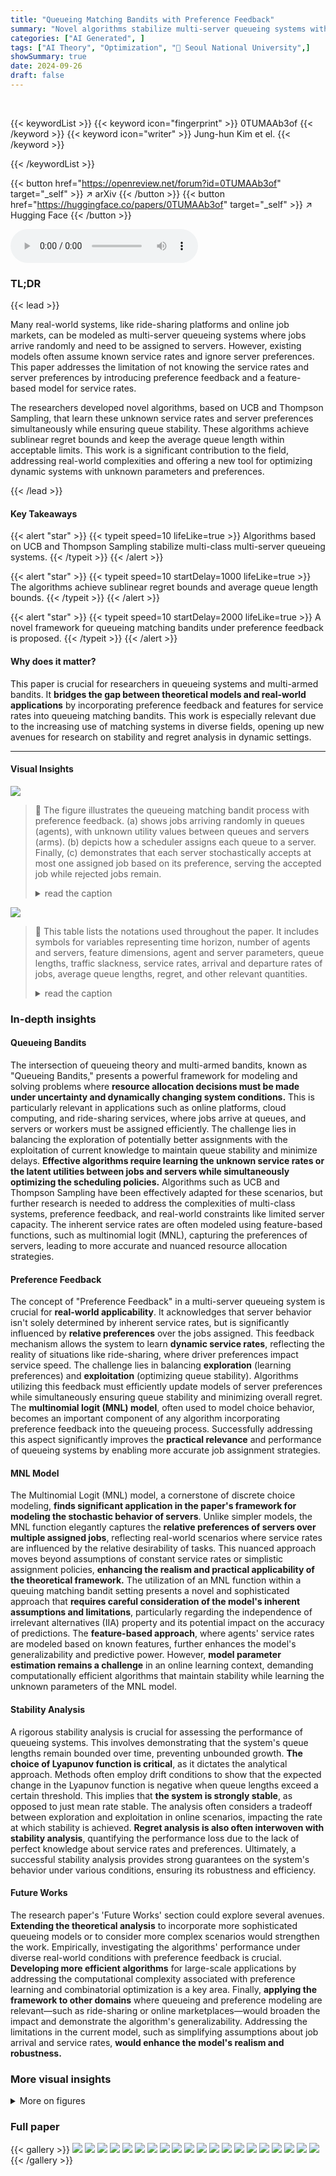 ```yaml
---
title: "Queueing Matching Bandits with Preference Feedback"
summary: "Novel algorithms stabilize multi-server queueing systems with unknown service rates, achieving sublinear regret by learning server preferences via preference feedback."
categories: ["AI Generated", ]
tags: ["AI Theory", "Optimization", "🏢 Seoul National University",]
showSummary: true
date: 2024-09-26
draft: false
---
```


<br>

{{< keywordList >}}
{{< keyword icon="fingerprint" >}} 0TUMAAb3of {{< /keyword >}}
{{< keyword icon="writer" >}} Jung-hun Kim et el. {{< /keyword >}}
 
{{< /keywordList >}}

{{< button href="https://openreview.net/forum?id=0TUMAAb3of" target="_self" >}}
↗ arXiv
{{< /button >}}
{{< button href="https://huggingface.co/papers/0TUMAAb3of" target="_self" >}}
↗ Hugging Face
{{< /button >}}



<audio controls>
    <source src="https://ai-paper-reviewer.com/0TUMAAb3of/podcast.wav" type="audio/wav">
    Your browser does not support the audio element.
</audio>


### TL;DR


{{< lead >}}

Many real-world systems, like ride-sharing platforms and online job markets, can be modeled as multi-server queueing systems where jobs arrive randomly and need to be assigned to servers.  However, existing models often assume known service rates and ignore server preferences. This paper addresses the limitation of not knowing the service rates and server preferences by introducing preference feedback and a feature-based model for service rates. 

The researchers developed novel algorithms, based on UCB and Thompson Sampling, that learn these unknown service rates and server preferences simultaneously while ensuring queue stability. These algorithms achieve sublinear regret bounds and keep the average queue length within acceptable limits.  This work is a significant contribution to the field, addressing real-world complexities and offering a new tool for optimizing dynamic systems with unknown parameters and preferences.

{{< /lead >}}


#### Key Takeaways

{{< alert "star" >}}
{{< typeit speed=10 lifeLike=true >}} Algorithms based on UCB and Thompson Sampling stabilize multi-class multi-server queueing systems. {{< /typeit >}}
{{< /alert >}}

{{< alert "star" >}}
{{< typeit speed=10 startDelay=1000 lifeLike=true >}} The algorithms achieve sublinear regret bounds and average queue length bounds. {{< /typeit >}}
{{< /alert >}}

{{< alert "star" >}}
{{< typeit speed=10 startDelay=2000 lifeLike=true >}} A novel framework for queueing matching bandits under preference feedback is proposed. {{< /typeit >}}
{{< /alert >}}

#### Why does it matter?
This paper is crucial for researchers in queueing systems and multi-armed bandits.  It **bridges the gap between theoretical models and real-world applications** by incorporating preference feedback and features for service rates into queueing matching bandits.  This work is especially relevant due to the increasing use of matching systems in diverse fields, opening up new avenues for research on stability and regret analysis in dynamic settings.

------
#### Visual Insights



![](https://ai-paper-reviewer.com/0TUMAAb3of/figures_1_1.jpg)

> 🔼 The figure illustrates the queueing matching bandit process with preference feedback.  (a) shows jobs arriving randomly in queues (agents), with unknown utility values between queues and servers (arms). (b) depicts how a scheduler assigns each queue to a server. Finally, (c) demonstrates that each server stochastically accepts at most one assigned job based on its preference, serving the accepted job while rejected jobs remain.
> <details>
> <summary>read the caption</summary>
> Figure 1: Illustration of queueing process with 4 queues/agents (N = 4) and 3 servers/arms (K = 3)
> </details>





![](https://ai-paper-reviewer.com/0TUMAAb3of/tables_46_1.jpg)

> 🔼 This table lists the notations used throughout the paper.  It includes symbols for variables representing time horizon, number of agents and servers, feature dimensions, agent and server parameters, queue lengths, traffic slackness, service rates, arrival and departure rates of jobs, average queue lengths, regret, and other relevant quantities.
> <details>
> <summary>read the caption</summary>
> Table 1: Notation Table.
> </details>





### In-depth insights


#### Queueing Bandits
The intersection of queueing theory and multi-armed bandits, known as "Queueing Bandits," presents a powerful framework for modeling and solving problems where **resource allocation decisions must be made under uncertainty and dynamically changing system conditions.**  This is particularly relevant in applications such as online platforms, cloud computing, and ride-sharing services, where jobs arrive at queues, and servers or workers must be assigned efficiently. The challenge lies in balancing the exploration of potentially better assignments with the exploitation of current knowledge to maintain queue stability and minimize delays. **Effective algorithms require learning the unknown service rates or the latent utilities between jobs and servers while simultaneously optimizing the scheduling policies.** Algorithms such as UCB and Thompson Sampling have been effectively adapted for these scenarios, but further research is needed to address the complexities of multi-class systems, preference feedback, and real-world constraints like limited server capacity.  The inherent service rates are often modeled using feature-based functions, such as multinomial logit (MNL), capturing the preferences of servers, leading to more accurate and nuanced resource allocation strategies.

#### Preference Feedback
The concept of "Preference Feedback" in a multi-server queueing system is crucial for **real-world applicability**.  It acknowledges that server behavior isn't solely determined by inherent service rates, but is significantly influenced by **relative preferences** over the jobs assigned.  This feedback mechanism allows the system to learn **dynamic service rates**, reflecting the reality of situations like ride-sharing, where driver preferences impact service speed.  The challenge lies in balancing **exploration** (learning preferences) and **exploitation** (optimizing queue stability).  Algorithms utilizing this feedback must efficiently update models of server preferences while simultaneously ensuring queue stability and minimizing overall regret. The **multinomial logit (MNL) model**, often used to model choice behavior, becomes an important component of any algorithm incorporating preference feedback into the queueing process.  Successfully addressing this aspect significantly improves the **practical relevance** and performance of queueing systems by enabling more accurate job assignment strategies.

#### MNL Model
The Multinomial Logit (MNL) model, a cornerstone of discrete choice modeling, **finds significant application in the paper's framework for modeling the stochastic behavior of servers**.  Unlike simpler models, the MNL function elegantly captures the **relative preferences of servers over multiple assigned jobs**, reflecting real-world scenarios where service rates are influenced by the relative desirability of tasks. This nuanced approach moves beyond assumptions of constant service rates or simplistic assignment policies, **enhancing the realism and practical applicability of the theoretical framework.** The utilization of an MNL function within a queuing matching bandit setting presents a novel and sophisticated approach that **requires careful consideration of the model's inherent assumptions and limitations**, particularly regarding the independence of irrelevant alternatives (IIA) property and its potential impact on the accuracy of predictions.  The **feature-based approach**, where agents' service rates are modeled based on known features, further enhances the model's generalizability and predictive power. However, **model parameter estimation remains a challenge** in an online learning context, demanding computationally efficient algorithms that maintain stability while learning the unknown parameters of the MNL model.

#### Stability Analysis
A rigorous stability analysis is crucial for assessing the performance of queueing systems.  This involves demonstrating that the system's queue lengths remain bounded over time, preventing unbounded growth. **The choice of Lyapunov function is critical**, as it dictates the analytical approach.  Methods often employ drift conditions to show that the expected change in the Lyapunov function is negative when queue lengths exceed a certain threshold. This implies that **the system is strongly stable**, as opposed to just mean rate stable. The analysis often considers a tradeoff between exploration and exploitation in online scenarios, impacting the rate at which stability is achieved.  **Regret analysis is also often interwoven with stability analysis**, quantifying the performance loss due to the lack of perfect knowledge about service rates and preferences. Ultimately, a successful stability analysis provides strong guarantees on the system's behavior under various conditions, ensuring its robustness and efficiency.

#### Future Works
The research paper's 'Future Works' section could explore several avenues. **Extending the theoretical analysis** to incorporate more sophisticated queueing models or to consider more complex scenarios would strengthen the work.  Empirically, investigating the algorithms' performance under diverse real-world conditions with preference feedback is crucial. **Developing more efficient algorithms** for large-scale applications by addressing the computational complexity associated with preference learning and combinatorial optimization is a key area.  Finally, **applying the framework to other domains** where queueing and preference modeling are relevant—such as ride-sharing or online marketplaces—would broaden the impact and demonstrate the algorithm's generalizability.  Addressing the limitations in the current model, such as simplifying assumptions about job arrival and service rates, **would enhance the model's realism and robustness.** 


### More visual insights

<details>
<summary>More on figures
</summary>


![](https://ai-paper-reviewer.com/0TUMAAb3of/figures_9_1.jpg)

> 🔼 The left plot shows the average queue length over time for the proposed UCB-QMB and TS-QMB algorithms, compared to several baselines (MaxWeight-UCB, Q-UCB, DAM-UCB, and ETC-GS).  The proposed algorithms exhibit significantly lower average queue lengths, demonstrating their effectiveness in stabilizing the queueing system. The right plot shows the cumulative regret for the same algorithms and baselines, revealing that the proposed algorithms achieve sublinear regret compared to the baselines, indicating their efficiency in learning the optimal scheduling policy. Error bars represent standard deviation.
> <details>
> <summary>read the caption</summary>
> Figure 2: Experimental results for (left) average queue length and (right) regret
> </details>



![](https://ai-paper-reviewer.com/0TUMAAb3of/figures_46_1.jpg)

> 🔼 The figure presents the experimental results for two key metrics: average queue length and regret.  The left panel displays the average queue length over time, comparing the performance of several algorithms (UCB-QMB, TS-QMB, MaxWeight-UCB, Q-UCB, DAM-UCB, ETC-GS) against an oracle (MaxWeight).  The right panel shows the cumulative regret of the same algorithms.  Error bars (standard deviation) are included to represent the variability of the results. The results demonstrate the stability and regret performance of the proposed algorithms (UCB-QMB and TS-QMB) compared to the other approaches.
> <details>
> <summary>read the caption</summary>
> Figure 2: Experimental results for (left) average queue length and (right) regret
> </details>



</details>






### Full paper

{{< gallery >}}
<img src="https://ai-paper-reviewer.com/0TUMAAb3of/1.png" class="grid-w50 md:grid-w33 xl:grid-w25" />
<img src="https://ai-paper-reviewer.com/0TUMAAb3of/2.png" class="grid-w50 md:grid-w33 xl:grid-w25" />
<img src="https://ai-paper-reviewer.com/0TUMAAb3of/3.png" class="grid-w50 md:grid-w33 xl:grid-w25" />
<img src="https://ai-paper-reviewer.com/0TUMAAb3of/4.png" class="grid-w50 md:grid-w33 xl:grid-w25" />
<img src="https://ai-paper-reviewer.com/0TUMAAb3of/5.png" class="grid-w50 md:grid-w33 xl:grid-w25" />
<img src="https://ai-paper-reviewer.com/0TUMAAb3of/6.png" class="grid-w50 md:grid-w33 xl:grid-w25" />
<img src="https://ai-paper-reviewer.com/0TUMAAb3of/7.png" class="grid-w50 md:grid-w33 xl:grid-w25" />
<img src="https://ai-paper-reviewer.com/0TUMAAb3of/8.png" class="grid-w50 md:grid-w33 xl:grid-w25" />
<img src="https://ai-paper-reviewer.com/0TUMAAb3of/9.png" class="grid-w50 md:grid-w33 xl:grid-w25" />
<img src="https://ai-paper-reviewer.com/0TUMAAb3of/10.png" class="grid-w50 md:grid-w33 xl:grid-w25" />
<img src="https://ai-paper-reviewer.com/0TUMAAb3of/11.png" class="grid-w50 md:grid-w33 xl:grid-w25" />
<img src="https://ai-paper-reviewer.com/0TUMAAb3of/12.png" class="grid-w50 md:grid-w33 xl:grid-w25" />
<img src="https://ai-paper-reviewer.com/0TUMAAb3of/13.png" class="grid-w50 md:grid-w33 xl:grid-w25" />
<img src="https://ai-paper-reviewer.com/0TUMAAb3of/14.png" class="grid-w50 md:grid-w33 xl:grid-w25" />
<img src="https://ai-paper-reviewer.com/0TUMAAb3of/15.png" class="grid-w50 md:grid-w33 xl:grid-w25" />
<img src="https://ai-paper-reviewer.com/0TUMAAb3of/16.png" class="grid-w50 md:grid-w33 xl:grid-w25" />
<img src="https://ai-paper-reviewer.com/0TUMAAb3of/17.png" class="grid-w50 md:grid-w33 xl:grid-w25" />
<img src="https://ai-paper-reviewer.com/0TUMAAb3of/18.png" class="grid-w50 md:grid-w33 xl:grid-w25" />
<img src="https://ai-paper-reviewer.com/0TUMAAb3of/19.png" class="grid-w50 md:grid-w33 xl:grid-w25" />
<img src="https://ai-paper-reviewer.com/0TUMAAb3of/20.png" class="grid-w50 md:grid-w33 xl:grid-w25" />
{{< /gallery >}}